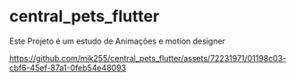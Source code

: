# central_pets_flutter
Este Projeto é um estudo de Animações e motion designer 



https://github.com/mik255/central_pets_flutter/assets/72231971/01198c03-cbf6-45ef-87a1-0feb54e48093

